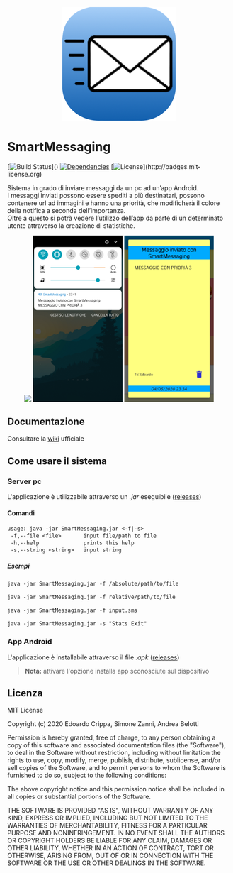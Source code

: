 <p align="center">
  <img src="Android/SmartMessaging/app/src/main/res/drawable/logo.png" title="SmartMessaging" alt="SmartMessaging">
</p>


# SmartMessaging

[![Build Status](http://img.shields.io/travis/badges/badgerbadgerbadger.svg?)]()
[![Dependencies](https://david-dm.org/dwyl/esta/status.svg)]()
[![License](http://img.shields.io/:license-mit-blue.svg?)](http://badges.mit-license.org) 

Sistema in grado di inviare messaggi da un pc ad un’app Android.  
I messaggi inviati possono essere spediti a più destinatari, possono contenere url ad immagini e hanno una priorità, che modificherà il colore della notifica a seconda dell’importanza.  
Oltre a questo si potrà vedere l’utilizzo dell’app da parte di un determinato utente attraverso la creazione di statistiche. 

<p align="center">
    <a target="_blank" rel="noopener noreferrer"  href="https://asciinema.org/a/0FQb89ajFCUZ8kqzyXL4mkV7L"><img src="https://asciinema.org/a/0FQb89ajFCUZ8kqzyXL4mkV7L.svg"></a>
    <img width=40% src="Android/SmartMessaging/Screenshots/Notifica.png">
    <img width=40% src="Android/SmartMessaging/Screenshots/App.png">
</p>

## Documentazione
Consultare la [wiki](https://github.com/EdoCrippaOfficial/SmartMessaging/wiki) ufficiale

## Come usare il sistema

### Server pc

L'applicazione è utilizzabile attraverso un *.jar* eseguibile ([releases](https://github.com/EdoCrippaOfficial/smartmessaging/releases/latest))

#### Comandi
```
usage: java -jar SmartMessaging.jar <-f|-s>
 -f,--file <file>       input file/path to file
 -h,--help              prints this help
 -s,--string <string>   input string
```
##### Esempi
```
java -jar SmartMessaging.jar -f /absolute/path/to/file
```
```
java -jar SmartMessaging.jar -f relative/path/to/file
```
```
java -jar SmartMessaging.jar -f input.sms
```
```
java -jar SmartMessaging.jar -s "Stats Exit"
```

### App Android
L'applicazione è installabile attraverso il file *.apk* ([releases](https://github.com/EdoCrippaOfficial/smartmessaging/releases/latest))
> **Nota:** attivare l'opzione installa app sconosciute sul dispositivo

## Licenza

MIT License

Copyright (c) 2020 Edoardo Crippa, Simone Zanni, Andrea Belotti

Permission is hereby granted, free of charge, to any person obtaining a copy
of this software and associated documentation files (the "Software"), to deal
in the Software without restriction, including without limitation the rights
to use, copy, modify, merge, publish, distribute, sublicense, and/or sell
copies of the Software, and to permit persons to whom the Software is
furnished to do so, subject to the following conditions:

The above copyright notice and this permission notice shall be included in all
copies or substantial portions of the Software.

THE SOFTWARE IS PROVIDED "AS IS", WITHOUT WARRANTY OF ANY KIND, EXPRESS OR
IMPLIED, INCLUDING BUT NOT LIMITED TO THE WARRANTIES OF MERCHANTABILITY,
FITNESS FOR A PARTICULAR PURPOSE AND NONINFRINGEMENT. IN NO EVENT SHALL THE
AUTHORS OR COPYRIGHT HOLDERS BE LIABLE FOR ANY CLAIM, DAMAGES OR OTHER
LIABILITY, WHETHER IN AN ACTION OF CONTRACT, TORT OR OTHERWISE, ARISING FROM,
OUT OF OR IN CONNECTION WITH THE SOFTWARE OR THE USE OR OTHER DEALINGS IN THE
SOFTWARE.
